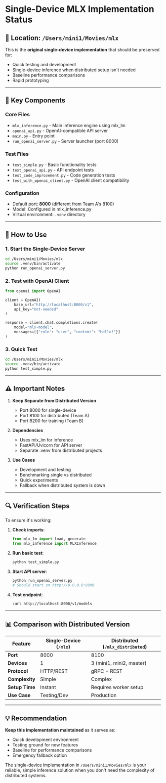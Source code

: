 # Single-Device MLX Implementation Status

## 📍 Location: `/Users/mini1/Movies/mlx`

This is the **original single-device implementation** that should be preserved for:
- Quick testing and development
- Single-device inference when distributed setup isn't needed
- Baseline performance comparisons
- Rapid prototyping

---

## 🔧 Key Components

### **Core Files**
- `mlx_inference.py` - Main inference engine using mlx_lm
- `openai_api.py` - OpenAI-compatible API server
- `main.py` - Entry point
- `run_openai_server.py` - Server launcher (port 8000)

### **Test Files**
- `test_simple.py` - Basic functionality tests
- `test_openai_api.py` - API endpoint tests
- `test_code_improvement.py` - Code generation tests
- `test_with_openai_client.py` - OpenAI client compatibility

### **Configuration**
- Default port: **8000** (different from Team A's 8100)
- Model: Configured in mlx_inference.py
- Virtual environment: `.venv` directory

---

## 🚀 How to Use

### **1. Start the Single-Device Server**
```bash
cd /Users/mini1/Movies/mlx
source .venv/bin/activate
python run_openai_server.py
```

### **2. Test with OpenAI Client**
```python
from openai import OpenAI

client = OpenAI(
    base_url="http://localhost:8000/v1",
    api_key="not-needed"
)

response = client.chat.completions.create(
    model="mlx-model",
    messages=[{"role": "user", "content": "Hello!"}]
)
```

### **3. Quick Test**
```bash
cd /Users/mini1/Movies/mlx
source .venv/bin/activate
python test_simple.py
```

---

## ⚠️ Important Notes

1. **Keep Separate from Distributed Version**
   - Port 8000 for single-device
   - Port 8100 for distributed (Team A)
   - Port 8200 for training (Team B)

2. **Dependencies**
   - Uses mlx_lm for inference
   - FastAPI/Uvicorn for API server
   - Separate .venv from distributed projects

3. **Use Cases**
   - Development and testing
   - Benchmarking single vs distributed
   - Quick experiments
   - Fallback when distributed system is down

---

## 🔍 Verification Steps

To ensure it's working:

1. **Check imports**:
   ```python
   from mlx_lm import load, generate
   from mlx_inference import MLXInference
   ```

2. **Run basic test**:
   ```bash
   python test_simple.py
   ```

3. **Start API server**:
   ```bash
   python run_openai_server.py
   # Should start on http://0.0.0.0:8000
   ```

4. **Test endpoint**:
   ```bash
   curl http://localhost:8000/v1/models
   ```

---

## 📊 Comparison with Distributed Version

| Feature | Single-Device (`/mlx`) | Distributed (`/mlx_distributed`) |
|---------|------------------------|----------------------------------|
| **Port** | 8000 | 8100 |
| **Devices** | 1 | 3 (mini1, mini2, master) |
| **Protocol** | HTTP/REST | gRPC + REST |
| **Complexity** | Simple | Complex |
| **Setup Time** | Instant | Requires worker setup |
| **Use Case** | Testing/Dev | Production |

---

## 💡 Recommendation

**Keep this implementation maintained** as it serves as:
- Quick development environment
- Testing ground for new features
- Baseline for performance comparisons
- Emergency fallback option

The single-device implementation in `/Users/mini1/Movies/mlx` is your reliable, simple inference solution when you don't need the complexity of distributed systems.